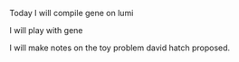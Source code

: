 Today I will compile gene on lumi 

I will play with gene

I will make notes on the toy problem david hatch proposed. 